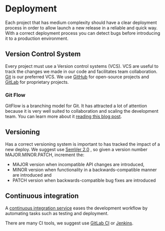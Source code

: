 # Deployment

Each project that has medium complexity should have a clear deployment
process in order to allow launch a new release in a reliable and quick
way. With a correct deployment process you can detect bugs before
introducing it to a production environment.

## Version Control System

Every project must use a Version control systems (VCS). VCS are useful
to track the changes we made in our code and facilitates team
collaboration. [Git](https://git-scm.com) is our preferred VCS. We use
[GitHub](https://github.com) for open-source projects and
[GitLab](https://gitlab.com) for proprietary projects.

### Git Flow

GitFlow is a branching model for Git. It has attracted a lot
of attention because it is very well suited to collaboration
and scaling the development team.
You can learn more about it [reading this blog post](https://nvie.com/posts/a-successful-git-branching-model/).

## Versioning

Has a correct versioning system is important to has tracked the impact
of a new deploy. We suggest use [SemVer 2.0](http://semver.org/) , so
given a version number MAJOR.MINOR.PATCH, increment the:

- MAJOR version when incompatible API changes are introduced,
- MINOR version when functionality in a backwards-compatible manner
  are introduced and
- PATCH version when backwards-compatible bug fixes are introduced

## Continuous integration

A [continuous integration
service](https://en.wikipedia.org/wiki/Continuous_integration) eases the
development workflow by automating tasks such as testing and deployment.

There are many CI tools, we suggest use [GitLab
CI](https://about.gitlab.com/features/gitlab-ci-cd/) or
[Jenkins](https://jenkins.io).